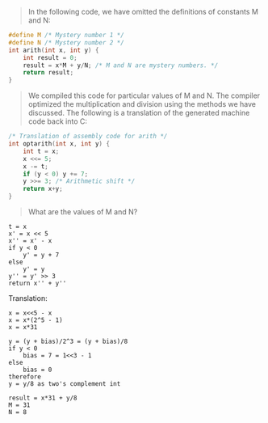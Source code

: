 > In the following code, we have omitted the definitions of constants M and N:

```c
#define M /* Mystery number 1 */
#define N /* Mystery number 2 */
int arith(int x, int y) {
    int result = 0;
    result = x*M + y/N; /* M and N are mystery numbers. */
    return result;
}
```
> We compiled this code for particular values of M and N. The compiler optimized
the multiplication and division using the methods we have discussed. The
following is a translation of the generated machine code back into C:
```c
/* Translation of assembly code for arith */
int optarith(int x, int y) {
    int t = x;
    x <<= 5;
    x -= t;
    if (y < 0) y += 7;
    y >>= 3; /* Arithmetic shift */
    return x+y;
}
```
> What are the values of M and N?

```
t = x
x' = x << 5
x'' = x' - x
if y < 0
    y' = y + 7
else
    y' = y
y'' = y' >> 3
return x'' + y''
```

Translation:
```
x = x<<5 - x
x = x*(2^5 - 1)
x = x*31

y = (y + bias)/2^3 = (y + bias)/8
if y < 0
    bias = 7 = 1<<3 - 1
else
    bias = 0
therefore
y = y/8 as two's complement int

result = x*31 + y/8
M = 31
N = 8
```

